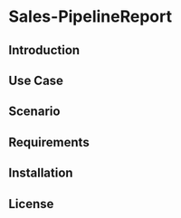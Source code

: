 # Sales-PipelineReport

## Introduction

## Use Case

## Scenario

## Requirements

## Installation

## License
